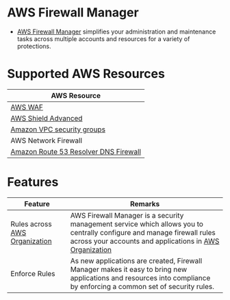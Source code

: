 # AWS Firewall Manager
- [AWS Firewall Manager](https://docs.aws.amazon.com/waf/latest/developerguide/fms-chapter.html) simplifies your administration and maintenance tasks across multiple accounts and resources for a variety of protections.

# Supported AWS Resources

| AWS Resource                                                                                                        |
|---------------------------------------------------------------------------------------------------------------------|
| [AWS WAF](../17_SecurityServices/2_InfraProtectionServices/AWSWAF.md)                                               |
| [AWS Shield Advanced](../17_SecurityServices/2_InfraProtectionServices/AWSShield.md)                                |
| [Amazon VPC security groups](../17_SecurityServices/2_InfraProtectionServices/VPC/SecurityGroup.md)                 |
| AWS Network Firewall                                                                                                |
| [Amazon Route 53 Resolver DNS Firewall](../16_NetworkingAndContentDelivery/1_EdgeNetworking/AmazonRoute53/Readme.md) |

# Features

| Feature                                             | Remarks                                                                                                                                                                                                 |
|-----------------------------------------------------|---------------------------------------------------------------------------------------------------------------------------------------------------------------------------------------------------------|
| Rules across [AWS Organization](AWSOrganization.md) | AWS Firewall Manager is a security management service which allows you to centrally configure and manage firewall rules across your accounts and applications in [AWS Organization](AWSOrganization.md) |
| Enforce Rules                                       | As new applications are created, Firewall Manager makes it easy to bring new applications and resources into compliance by enforcing a common set of security rules.                                    |
